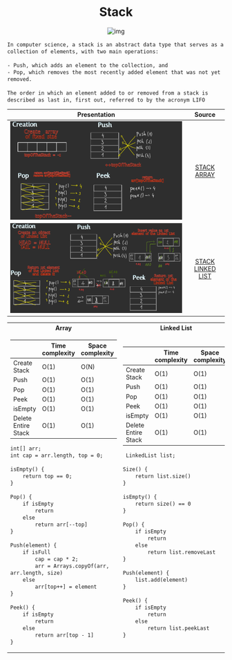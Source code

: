 # <center>Stack</center>

<p align="center">
  <img src="https://i.stechies.com/userfiles/images/Stack-Programmin-in-C.jpg" alt="img"/>
</p>

    In computer science, a stack is an abstract data type that serves as a collection of elements, with two main operations:

    - Push, which adds an element to the collection, and
    - Pop, which removes the most recently added element that was not yet removed.

    The order in which an element added to or removed from a stack is described as last in, first out, referred to by the acronym LIFO

|         Presentation          |                  Source                   |
|:-----------------------------:|:-----------------------------------------:|
|   ![img.png](img%2Fimg.png)   |      [STACK ARRAY](StackArray.java)       |
| ![img_1.png](img%2Fimg_1.png) | [STACK LINKED LIST](StackLinkedList.java) |

<table style="width: 100%">
<tr>
<th>Array</th>
<th>Linked List</th>
</tr>
<tr>
<td>

|                     | Time complexity | Space complexity |
|---------------------|-----------------|------------------|
| Create Stack        | O(1)            | O(N)             |
| Push                | O(1)            | O(1)             |
| Pop                 | O(1)            | O(1)             |
| Peek                | O(1)            | O(1)             |
| isEmpty             | O(1)            | O(1)             |
| Delete Entire Stack | O(1)            | O(1)             |

    int[] arr;
    int cap = arr.length, top = 0;

    isEmpty() {
        return top == 0;
    }
    
    Pop() {
        if isEmpty 
            return
        else
            return arr[--top]
    }

    Push(element) {
        if isFull
            cap = cap * 2;
            arr = Arrays.copyOf(arr, arr.length, size)
        else
            arr[top++] = element
    }

    Peek() {
        if isEmpty
            return
        else
            return arr[top - 1]
    }

</td>
<td>

|                     | Time complexity | Space complexity |
|---------------------|-----------------|------------------|
| Create Stack        | O(1)            | O(1)             |
| Push                | O(1)            | O(1)             |
| Pop                 | O(1)            | O(1)             |
| Peek                | O(1)            | O(1)             |
| isEmpty             | O(1)            | O(1)             |
| Delete Entire Stack | O(1)            | O(1)             |

     LinkedList list;
    
    Size() {
        return list.size()
    }
    
    isEmpty() {
        return size() == 0
    }
    
    Pop() {
        if isEmpty 
            return
        else
            return list.removeLast
    }

    Push(element) {
        list.add(element)
    }

    Peek() {
        if isEmpty
            return
        else
            return list.peekLast
    }

</td>
</tr>
</table>

